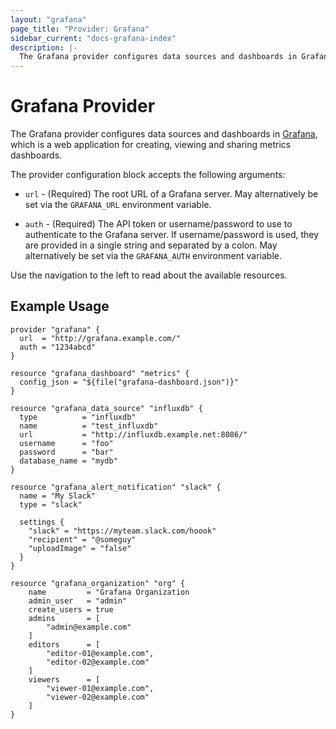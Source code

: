 ```yaml
---
layout: "grafana"
page_title: "Provider: Grafana"
sidebar_current: "docs-grafana-index"
description: |-
  The Grafana provider configures data sources and dashboards in Grafana.
---
```


# Grafana Provider

The Grafana provider configures data sources and dashboards in
[Grafana](http://grafana.org/), which is a web application for creating,
viewing and sharing metrics dashboards.

The provider configuration block accepts the following arguments:

* ``url`` - (Required) The root URL of a Grafana server. May alternatively be
  set via the ``GRAFANA_URL`` environment variable.

* ``auth`` - (Required) The API token or username/password to use to
  authenticate to the Grafana server. If username/password is used, they
  are provided in a single string and separated by a colon. May alternatively
  be set via the ``GRAFANA_AUTH`` environment variable.

Use the navigation to the left to read about the available resources.

## Example Usage

```hcl
provider "grafana" {
  url  = "http://grafana.example.com/"
  auth = "1234abcd"
}

resource "grafana_dashboard" "metrics" {
  config_json = "${file("grafana-dashboard.json")}"
}

resource "grafana_data_source" "influxdb" {
  type          = "influxdb"
  name          = "test_influxdb"
  url           = "http://influxdb.example.net:8086/"
  username      = "foo"
  password      = "bar"
  database_name = "mydb"
}

resource "grafana_alert_notification" "slack" {
  name = "My Slack"
  type = "slack"

  settings {
    "slack" = "https://myteam.slack.com/hoook"
    "recipient" = "@someguy"
    "uploadImage" = "false"
  }
}

resource "grafana_organization" "org" {
    name         = "Grafana Organization
    admin_user   = "admin"
    create_users = true
    admins       = [
        "admin@example.com"
    ]
    editors      = [
        "editor-01@example.com",
        "editor-02@example.com"
    ]
    viewers      = [
        "viewer-01@example.com",
        "viewer-02@example.com"
    ]
}
```
